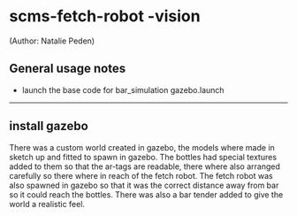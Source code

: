 # scms-fetch-robot -vision

(Author: Natalie Peden)

General usage notes 
--------------------------------------------
- launch the base code for bar_simulation  gazebo.launch 
------------------------------------
install gazebo 
-----------------------------------
There was a custom world created in gazebo, the models where made in sketch up and fitted to spawn in gazebo. The bottles had special textures added to them so that the ar-tags are readable, there where also arranged carefully so there where in reach of the fetch robot. The fetch robot was also spawned in gazebo so that it was the correct distance away from bar so it could reach the bottles. There was also a bar tender added to give the world a realistic feel.
